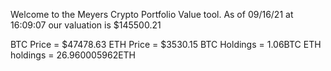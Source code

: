 Welcome to the Meyers Crypto Portfolio Value tool. 
As of 09/16/21 at 16:09:07 our valuation is $145500.21 

BTC Price = $47478.63
 ETH Price = $3530.15
BTC Holdings = 1.06BTC
 ETH holdings = 26.960005962ETH 
